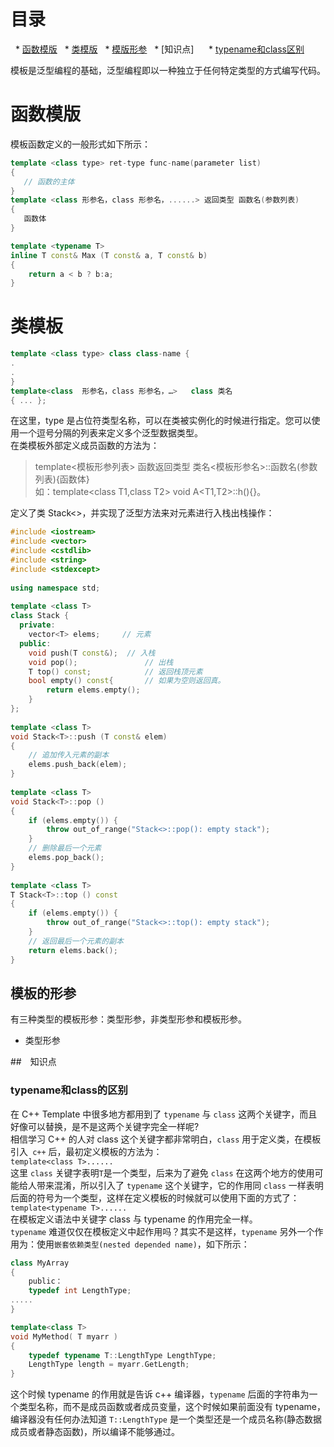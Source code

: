# 目录
   * [函数模版](#函数模版)
   * [类模版](#类模版)
   * [模版形参](#模版形参)
   * [知识点]
      * [typename和class区别](#typename和class区别)
      
模板是泛型编程的基础，泛型编程即以一种独立于任何特定类型的方式编写代码。

# 函数模版
模板函数定义的一般形式如下所示：
```cpp
template <class type> ret-type func-name(parameter list)
{
   // 函数的主体
}
template <class 形参名，class 形参名，......> 返回类型 函数名(参数列表)
{
   函数体
}
```

```cpp
template <typename T>
inline T const& Max (T const& a, T const& b) 
{ 
    return a < b ? b:a; 
} 
```

# 类模板
```cpp
template <class type> class class-name {
.
.
}
template<class  形参名，class 形参名，…>   class 类名
{ ... };
```
在这里，type 是占位符类型名称，可以在类被实例化的时候进行指定。您可以使用一个逗号分隔的列表来定义多个泛型数据类型。   
在类模板外部定义成员函数的方法为：  
>template<模板形参列表> 函数返回类型 类名<模板形参名>::函数名(参数列表){函数体}  
如：template<class T1,class T2> void A<T1,T2>::h(){}。

定义了类 Stack<>，并实现了泛型方法来对元素进行入栈出栈操作：
```cpp
#include <iostream>
#include <vector>
#include <cstdlib>
#include <string>
#include <stdexcept>
 
using namespace std;
 
template <class T>
class Stack { 
  private: 
    vector<T> elems;     // 元素 
  public: 
    void push(T const&);  // 入栈
    void pop();               // 出栈
    T top() const;            // 返回栈顶元素
    bool empty() const{       // 如果为空则返回真。
        return elems.empty(); 
    } 
}; 
 
template <class T>
void Stack<T>::push (T const& elem) 
{ 
    // 追加传入元素的副本
    elems.push_back(elem);    
} 
 
template <class T>
void Stack<T>::pop () 
{ 
    if (elems.empty()) { 
        throw out_of_range("Stack<>::pop(): empty stack"); 
    }
    // 删除最后一个元素
    elems.pop_back();         
} 
 
template <class T>
T Stack<T>::top () const 
{ 
    if (elems.empty()) { 
        throw out_of_range("Stack<>::top(): empty stack"); 
    }
    // 返回最后一个元素的副本 
    return elems.back();      
} 
```
## 模板的形参
   有三种类型的模板形参：类型形参，非类型形参和模板形参。

* 类型形参

##　知识点
### typename和class的区别
在 C++ Template 中很多地方都用到了 `typename` 与 `class` 这两个关键字，而且好像可以替换，是不是这两个关键字完全一样呢?  
相信学习 C++ 的人对 class 这个关键字都非常明白，`class` 用于定义类，在模板引入` c++` 后，最初定义模板的方法为：  
`template<class T>......`  
这里 `class` 关键字表明`T`是一个类型，后来为了避免 `class` 在这两个地方的使用可能给人带来混淆，所以引入了 `typename` 这个关键字，它的作用同
`class` 一样表明后面的符号为一个类型，这样在定义模板的时候就可以使用下面的方式了：  
`template<typename T>......`  
在模板定义语法中关键字 class 与 typename 的作用完全一样。  
`typename` 难道仅仅在模板定义中起作用吗？其实不是这样，`typename` 另外一个作用为：使用`嵌套依赖类型(nested depended name)`，如下所示：  
```cpp
class MyArray 
{ 
    public：
    typedef int LengthType;
.....
}

template<class T>
void MyMethod( T myarr ) 
{ 
    typedef typename T::LengthType LengthType; 
    LengthType length = myarr.GetLength; 
}
```
这个时候 typename 的作用就是告诉 c++ 编译器，`typename` 后面的字符串为一个类型名称，而不是成员函数或者成员变量，这个时候如果前面没有
typename，编译器没有任何办法知道 `T::LengthType` 是一个类型还是一个成员名称(静态数据成员或者静态函数)，所以编译不能够通过。
